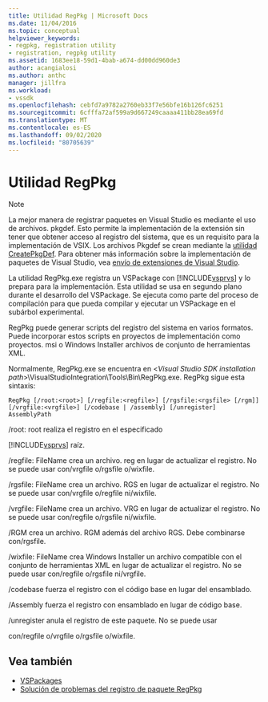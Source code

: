 ```yaml
---
title: Utilidad RegPkg | Microsoft Docs
ms.date: 11/04/2016
ms.topic: conceptual
helpviewer_keywords:
- regpkg, registration utility
- registration, regpkg utility
ms.assetid: 1683ee18-59d1-4bab-a674-dd00dd960de3
author: acangialosi
ms.author: anthc
manager: jillfra
ms.workload:
- vssdk
ms.openlocfilehash: cebfd7a9782a2760eb33f7e56bfe16b126fc6251
ms.sourcegitcommit: 6cfffa72af599a9d667249caaaa411bb28ea69fd
ms.translationtype: MT
ms.contentlocale: es-ES
ms.lasthandoff: 09/02/2020
ms.locfileid: "80705639"
---
```

# <a name="regpkg-utility"></a>Utilidad RegPkg
> [!NOTE]
> La mejor manera de registrar paquetes en Visual Studio es mediante el uso de archivos. pkgdef. Esto permite la implementación de la extensión sin tener que obtener acceso al registro del sistema, que es un requisito para la implementación de VSIX. Los archivos Pkgdef se crean mediante la [utilidad CreatePkgDef](../../extensibility/internals/createpkgdef-utility.md). Para obtener más información sobre la implementación de paquetes de Visual Studio, vea [envío de extensiones de Visual Studio](../../extensibility/shipping-visual-studio-extensions.md).

 La utilidad RegPkg.exe registra un VSPackage con [!INCLUDE[vsprvs](../../code-quality/includes/vsprvs_md.md)] y lo prepara para la implementación. Esta utilidad se usa en segundo plano durante el desarrollo del VSPackage. Se ejecuta como parte del proceso de compilación para que pueda compilar y ejecutar un VSPackage en el subárbol experimental.

 RegPkg puede generar scripts del registro del sistema en varios formatos. Puede incorporar estos scripts en proyectos de implementación como proyectos. msi o Windows Installer archivos de conjunto de herramientas XML.

 Normalmente, RegPkg.exe se encuentra en \<*Visual Studio SDK installation path*>\VisualStudioIntegration\Tools\Bin\RegPkg.exe. RegPkg sigue esta sintaxis:

```
RegPkg [/root:<root>] [/regfile:<regfile>] [/rgsfile:<rgsfile> [/rgm]] [/vrgfile:<vrgfile>] [/codebase | /assembly] [/unregister] AssemblyPath
```

 /root: root realiza el registro en el especificado

 [!INCLUDE[vsprvs](../../code-quality/includes/vsprvs_md.md)] raíz.

 /regfile: FileName crea un archivo. reg en lugar de actualizar el registro.  No se puede usar con/vrgfile o/rgsfile o/wixfile.

 /rgsfile: FileName crea un archivo. RGS en lugar de actualizar el registro.  No se puede usar con/vrgfile o/regfile ni/wixfile.

 /vrgfile: FileName crea un archivo. VRG en lugar de actualizar el registro.  No se puede usar con/regfile o/rgsfile ni/wixfile.

 /RGM crea un archivo. RGM además del archivo RGS.  Debe combinarse con/rgsfile.

 /wixfile: FileName crea Windows Installer un archivo compatible con el conjunto de herramientas XML en lugar de actualizar el registro.  No se puede usar con/regfile o/rgsfile ni/vrgfile.

 /codebase fuerza el registro con el código base en lugar del ensamblado.

 /Assembly fuerza el registro con ensamblado en lugar de código base.

 /unregister anula el registro de este paquete.  No se puede usar

 con/regfile o/vrgfile o/rgsfile o/wixfile.

## <a name="see-also"></a>Vea también
- [VSPackages](../../extensibility/internals/vspackages.md)
- [Solución de problemas del registro de paquete RegPkg](../../extensibility/internals/troubleshooting-regpkg-package-registration.md)
